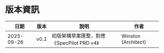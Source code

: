 # 版本資訊
| 日期 | 版本 | 說明 | 作者 |
| --- | --- | --- | --- |
| 2025-09-26 | v0.1 | 初版架構草案匯整，對應《SpecPilot PRD v4》 | Winston (Architect) |
